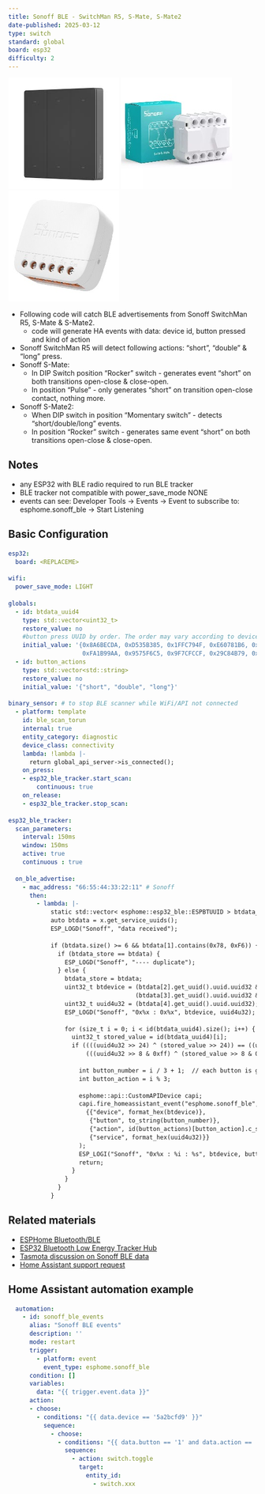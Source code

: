 ```yaml
---
title: Sonoff BLE - SwitchMan R5, S-Mate, S-Mate2
date-published: 2025-03-12
type: switch
standard: global
board: esp32
difficulty: 2
---
```


![R5](sonoff_switchman_r5.jpg "Sonoff SwitchMan R5")
![S-Mate](sonoff_s-mate.jpg "Sonoff S-Mate")
![S-Mate2](sonoff_s-mate2.jpg "Sonoff S-Mate2")

- Following code will catch BLE advertisements from Sonoff SwitchMan R5, S-Mate & S-Mate2.
  - code will generate HA events with data: device id, button pressed and kind of action
- Sonoff SwitchMan R5 will detect following actions: “short”, “double” & “long” press.
- Sonoff S-Mate:
  - In DIP Switch position “Rocker” switch - generates event “short” on both transitions open-close & close-open.
  - In position “Pulse” - only generates “short” on transition open-close contact, nothing more.
- Sonoff S-Mate2:
  - When DIP switch in position “Momentary switch” - detects “short/double/long” events.
  - In position “Rocker” switch - generates same event “short” on both transitions open-close & close-open.

## Notes

- any ESP32 with BLE radio required to run BLE tracker
- BLE tracker not compatible with power_save_mode NONE
- events can see: Developer Tools → Events → Event to subscribe to: esphome.sonoff_ble → Start Listening

## Basic Configuration

```yaml
esp32:
  board: <REPLACEME>
  
wifi:
  power_save_mode: LIGHT

globals:
  - id: btdata_uuid4
    type: std::vector<uint32_t>
    restore_value: no
    #button press UUID by order. The order may vary according to device version
    initial_value: '{0x8A6BECDA, 0xD535B385, 0x1FFC794F, 0xE60781B6, 0x2FCF487F, 0xD734B087, 0x02E36652, 0xEB0B8FBB, 0x32D15662,
                     0xFA1B99AA, 0x9575F6C5, 0x9F7CFCCF, 0x29C84B79, 0xBF5FDDEF, 0xA043C2F0, 0xBF5EDAEF, 0xA141C4F1, 0x9D7EF8CD}'
  - id: button_actions
    type: std::vector<std::string>
    restore_value: no
    initial_value: '{"short", "double", "long"}'

binary_sensor: # to stop BLE scanner while WiFi/API not connected
  - platform: template
    id: ble_scan_torun
    internal: true
    entity_category: diagnostic
    device_class: connectivity
    lambda: !lambda |-
      return global_api_server->is_connected();
    on_press:
    - esp32_ble_tracker.start_scan:
        continuous: true
    on_release:
    - esp32_ble_tracker.stop_scan:

esp32_ble_tracker:
  scan_parameters:
    interval: 150ms
    window: 150ms
    active: true
    continuous : true

  on_ble_advertise:
    - mac_address: "66:55:44:33:22:11" # Sonoff
      then:
        - lambda: |-
            static std::vector< esphome::esp32_ble::ESPBTUUID > btdata_store;
            auto btdata = x.get_service_uuids();
            ESP_LOGD("Sonoff", "data received");

            if (btdata.size() >= 6 && btdata[1].contains(0x78, 0xF6)) {
              if (btdata_store == btdata) {
                ESP_LOGD("Sonoff", "---- duplicate");
              } else {
                btdata_store = btdata;
                uint32_t btdevice = (btdata[2].get_uuid().uuid.uuid32 & 0xff000000) |
                                    (btdata[3].get_uuid().uuid.uuid32 & 0x00ffffff);
                uint32_t uuid4u32 = (btdata[4].get_uuid().uuid.uuid32);
                ESP_LOGD("Sonoff", "0x%x : 0x%x", btdevice, uuid4u32);

                for (size_t i = 0; i < id(btdata_uuid4).size(); i++) {
                  uint32_t stored_value = id(btdata_uuid4)[i];
                  if ((((uuid4u32 >> 24) ^ (stored_value >> 24)) == ((uuid4u32 >> 16 & 0xff) ^ (stored_value >> 16 & 0xff))) &&
                      (((uuid4u32 >> 8 & 0xff) ^ (stored_value >> 8 & 0xff)) == ((uuid4u32 & 0xff) ^ (stored_value & 0xff)))) {

                    int button_number = i / 3 + 1;  // each button is grouped in multiples of
                    int button_action = i % 3;

                    esphome::api::CustomAPIDevice capi;
                    capi.fire_homeassistant_event("esphome.sonoff_ble",
                      {{"device", format_hex(btdevice)},
                       {"button", to_string(button_number)},
                       {"action", id(button_actions)[button_action].c_str()},
                       {"service", format_hex(uuid4u32)}}
                    );
                    ESP_LOGI("Sonoff", "0x%x : %i : %s", btdevice, button_number,id(button_actions)[button_action].c_str());
                    return;
                  }
                }
              }
            }
```

## Related materials

- [ESPHome Bluetooth/BLE](https://esphome.io/components/#bluetooth-ble)
- [ESP32 Bluetooth Low Energy Tracker Hub](https://esphome.io/components/esp32_ble_tracker.html#esp32-bluetooth-low-energy-tracker-hub)
- [Tasmota discussion on Sonoff BLE data](https://github.com/arendst/Tasmota/discussions/15220)
- [Home Assistant support request](https://community.home-assistant.io/t/add-support-for-sonoff-s-mate-and-r5-ewelink-remote-sub-devices/614342/1)

## Home Assistant automation example

```yaml
  automation:
    - id: sonoff_ble_events
      alias: "Sonoff BLE events"
      description: ''
      mode: restart
      trigger:
        - platform: event
          event_type: esphome.sonoff_ble
      condition: []
      variables:
        data: "{{ trigger.event.data }}"
      action:
      - choose:
        - conditions: "{{ data.device == '5a2bcfd9' }}"
          sequence:
            - choose:
              - conditions: "{{ data.button == '1' and data.action == 'short' }}"
                sequence:
                  - action: switch.toggle
                    target:
                      entity_id:
                        - switch.xxx
```
